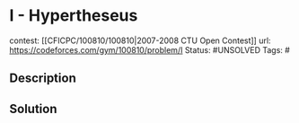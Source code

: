 # I - Hypertheseus

contest: [[CFICPC/100810/100810|2007-2008 CTU Open Contest]]
url: https://codeforces.com/gym/100810/problem/I
Status: #UNSOLVED
Tags: #

## Description

## Solution

